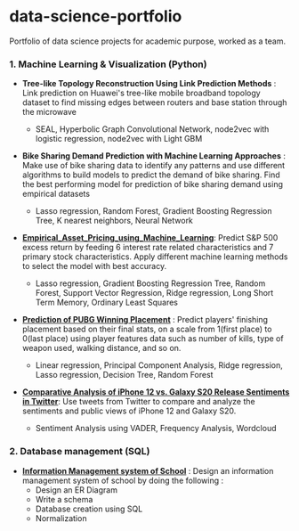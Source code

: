 # data-science-portfolio
Portfolio of data science projects for academic purpose, worked as a team.
### 1. Machine Learning & Visualization (Python)
- **Tree-like Topology Reconstruction Using Link Prediction Methods** : Link prediction on Huawei's tree-like mobile broadband topology dataset to find missing edges between routers and base station through the microwave
  - SEAL, Hyperbolic Graph Convolutional Network, node2vec with logistic regression, node2vec with Light GBM
  
- **Bike Sharing Demand Prediction with Machine Learning Approaches** : Make use of bike sharing data to identify any patterns and use different algorithms to build models to predict the demand of bike sharing. Find the best performing model for prediction of bike sharing demand using empirical datasets

  - Lasso regression, Random Forest, Gradient Boosting Regression Tree, K nearest neighbors, Neural Network 
- **[Empirical_Asset_Pricing_using_Machine_Learning](https://github.com/hjkang0424/data-science-portfolio/blob/main/Empirical_Asset_Pricing_using_Machine_Learning.ipynb)**: Predict S&P 500 excess return by feeding 6 interest rate related characteristics and 7 primary stock characteristics. Apply different machine learning methods to select the model with best accuracy. 

  - Lasso regression, Gradient Boosting Regression Tree, Random Forest, Support Vector Regression, Ridge regression, Long Short Term Memory, Ordinary Least Squares  
 
 - **[Prediction of PUBG Winning Placement](https://github.com/hjkang0424/data-science-portfolio/blob/main/PUBG_Winning_Placement_Prediction.ipynb)** : Predict players' finishing placement based on their final stats, on a scale from 1(first place) to 0(last place) using player features data such as number of kills, type of weapon used, walking distance, and so on.    
    - Linear regression, Principal Component Analysis, Ridge regression, Lasso regression, Decision Tree, Random Forest
    
- **[Comparative Analysis of iPhone 12 vs. Galaxy S20 Release Sentiments in Twitter](https://github.com/hjkang0424/data-science-portfolio/blob/main/IPhone_Sentiment_Analsis_Complete.ipynb)**: Use tweets from Twitter to compare and analyze the sentiments and public views of iPhone 12 and Galaxy S20. 

  - Sentiment Analysis using VADER, Frequency Analysis, Wordcloud 
 
### 2. Database management (SQL)
  - **[Information Management system of School](https://hyohyokang.tistory.com/5)** : Design an information management system of school by doing the following : 
    - Design an ER Diagram
    - Write a schema
    - Database creation using SQL
    - Normalization
